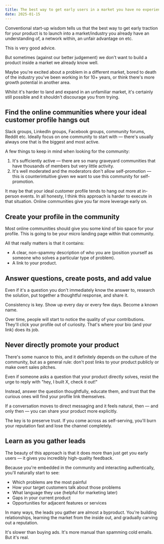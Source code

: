 ```yaml
---
title: The best way to get early users in a market you have no experience in
date: 2025-01-15
---
```


Conventional start-up wisdom tells us that the best way to get early traction for your product is to launch into a market/industry you already have an understanding of, a network within, an unfair advantage on etc.

This is very good advice.

But sometimes (against our better judgement) we don't want to build a product inside a market we already know well.

Maybe you're excited about a problem in a different market, bored to death of the industry you've been working in for 10+ years, or think there's more growth potential in another area.

Whilst it's harder to land and expand in an unfamiliar market, it's certainly still possible and it shouldn't discourage you from trying.

## Find the online communities where your ideal customer profile hangs out

Slack groups, LinkedIn groups, Facebook groups, community forums, Reddit etc. Ideally focus on one community to start with — there's usually always one that is the biggest and most active.

A few things to keep in mind when looking for the community:

1. It's sufficiently active — there are so many graveyard communities that have thousands of members but very little activity.
2. It's well moderated and the moderators don't allow self-promotion — this is counterintuitive given we want to use this community for self-promotion.

It may be that your ideal customer profile tends to hang out more at in-person events. In all honesty, I think this approach is harder to execute in that situation. Online communities give you far more leverage early on.

## Create your profile in the community

Most online communities should give you some kind of bio space for your profile. This is going to be your micro landing page within that community.

All that really matters is that it contains:

- A clear, non-spammy description of who you are (position yourself as someone who solves a particular type of problem).
- A link to your product.

## Answer questions, create posts, and add value

Even if it's a question you don't immediately know the answer to, research the solution, put together a thoughtful response, and share it.

Consistency is key. Show up every day or every few days. Become a known name.

Over time, people will start to notice the quality of your contributions. They'll click your profile out of curiosity. That's where your bio (and your link) does its job.

## Never directly promote your product

There's some nuance to this, and it definitely depends on the culture of the community, but as a general rule: don't post links to your product publicly or make overt sales pitches.

Even if someone asks a question that your product directly solves, resist the urge to reply with "hey, I built X, check it out!"

Instead, answer the question thoughtfully, educate them, and trust that the curious ones will find your profile link themselves.

If a conversation moves to direct messaging and it feels natural, then — and only then — you can share your product more explicitly.

The key is to preserve trust. If you come across as self-serving, you'll burn your reputation fast and lose the channel completely.

## Learn as you gather leads

The beauty of this approach is that it does more than just get you early users — it gives you incredibly high-quality feedback.

Because you're embedded in the community and interacting authentically, you'll naturally start to see:

- Which problems are the most painful
- How your target customers talk about those problems
- What language they use (helpful for marketing later)
- Gaps in your current product
- Opportunities for adjacent features or services

In many ways, the leads you gather are almost a byproduct. You're building relationships, learning the market from the inside out, and gradually carving out a reputation.

It's slower than buying ads. It's more manual than spamming cold emails. But it's real.